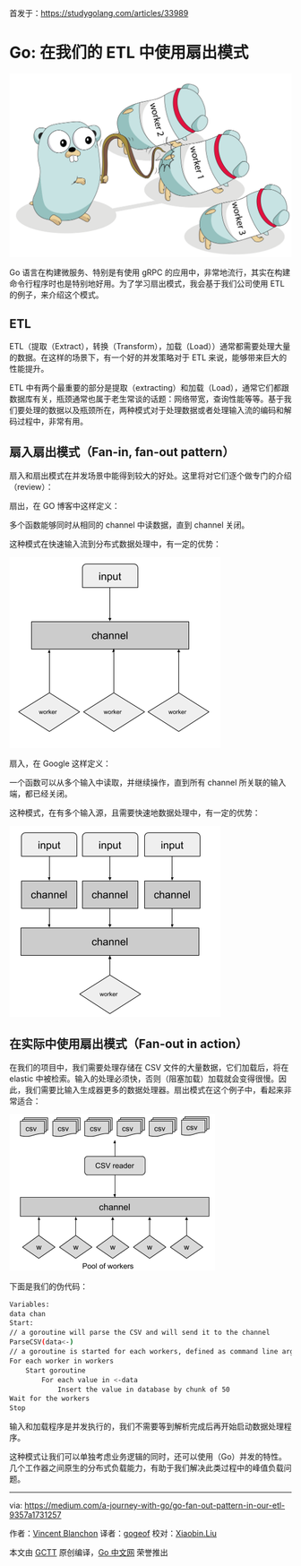 首发于：https://studygolang.com/articles/33989

# Go: 在我们的 ETL 中使用扇出模式

![](https://raw.githubusercontent.com/studygolang/gctt-images/master/20190703-go-fan-out-pattern/cover.png)

Go 语言在构建微服务、特别是有使用 gRPC 的应用中，非常地流行，其实在构建命令行程序时也是特别地好用。为了学习扇出模式，我会基于我们公司使用 ETL 的例子，来介绍这个模式。

## ETL

ETL（提取（Extract），转换（Transform），加载（Load））通常都需要处理大量的数据。在这样的场景下，有一个好的并发策略对于 ETL 来说，能够带来巨大的性能提升。

ETL 中有两个最重要的部分是提取（extracting）和加载（Load），通常它们都跟数据库有关，瓶颈通常也属于老生常谈的话题：网络带宽，查询性能等等。基于我们要处理的数据以及瓶颈所在，两种模式对于处理数据或者处理输入流的编码和解码过程中，非常有用。

## 扇入扇出模式（Fan-in, fan-out pattern）

扇入和扇出模式在并发场景中能得到较大的好处。这里将对它们逐个做专门的介绍（review）：

扇出，在 GO 博客中这样定义：

多个函数能够同时从相同的 channel 中读数据，直到 channel 关闭。

这种模式在快速输入流到分布式数据处理中，有一定的优势：

![fan-out pattern with distributed work](https://raw.githubusercontent.com/studygolang/gctt-images/master/20190703-go-fan-out-pattern/1.png)

扇入，在 Google 这样定义：

一个函数可以从多个输入中读取，并继续操作，直到所有 channel 所关联的输入端，都已经关闭。

这种模式，在有多个输入源，且需要快速地数据处理中，有一定的优势：

![fan-in pattern with multiple inputs](https://raw.githubusercontent.com/studygolang/gctt-images/master/20190703-go-fan-out-pattern/2.png)

## 在实际中使用扇出模式（Fan-out in action）

在我们的项目中，我们需要处理存储在 CSV 文件的大量数据，它们加载后，将在 elastic 中被检索。输入的处理必须快，否则（阻塞加载）加载就会变得很慢。因此，我们需要比输入生成器更多的数据处理器。扇出模式在这个例子中，看起来非常适合：

![](https://raw.githubusercontent.com/studygolang/gctt-images/master/20190703-go-fan-out-pattern/3.png)

下面是我们的伪代码：

```bash
Variables:
data chan
Start:
// a goroutine will parse the CSV and will send it to the channel
ParseCSV(data<-)
// a goroutine is started for each workers, defined as command line arguments
For each worker in workers
    Start goroutine
        For each value in <-data
            Insert the value in database by chunk of 50
Wait for the workers
Stop
```

输入和加载程序是并发执行的，我们不需要等到解析完成后再开始启动数据处理程序。

这种模式让我们可以单独考虑业务逻辑的同时，还可以使用（Go）并发的特性。几个工作器之间原生的分布式负载能力，有助于我们解决此类过程中的峰值负载问题。

---
via: https://medium.com/a-journey-with-go/go-fan-out-pattern-in-our-etl-9357a1731257

作者：[Vincent Blanchon](https://medium.com/@blanchon.vincent)
译者：[gogeof](https://github.com/gogeof)
校对：[Xiaobin.Liu](https://github.com/lxbwolf)

本文由 [GCTT](https://github.com/studygolang/GCTT) 原创编译，[Go 中文网](https://studygolang.com/) 荣誉推出
